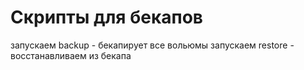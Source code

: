 # Скрипты для бекапов

запускаем backup - бекапирует все вольюмы
запускаем  restore - восстанавливаем из бекапа
